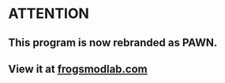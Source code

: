 # ATTENTION
## This program is now rebranded as PAWN. 
## View it at [frogsmodlab.com](https://frogsmodlab.com/tools/pawn/)
